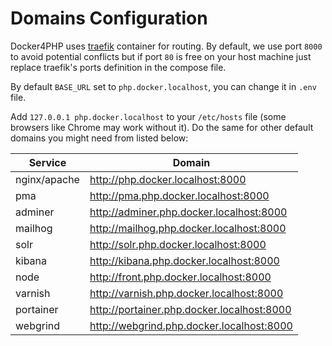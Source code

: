 # Domains Configuration

Docker4PHP uses [traefik](https://hub.docker.com/_/traefik) container for routing. By default, we use port `8000` to avoid potential conflicts but if port `80` is free on your host machine just replace traefik's ports definition in the compose file.

By default `BASE_URL` set to `php.docker.localhost`, you can change it in `.env` file.

Add `127.0.0.1 php.docker.localhost` to your `/etc/hosts` file (some browsers like Chrome may work without it). Do the same for other default domains you might need from listed below:  

| Service      | Domain                                     |
| ------------ | ------------------------------------------ |
| nginx/apache | http://php.docker.localhost:8000           |
| pma          | http://pma.php.docker.localhost:8000       |
| adminer      | http://adminer.php.docker.localhost:8000   |
| mailhog      | http://mailhog.php.docker.localhost:8000   |
| solr         | http://solr.php.docker.localhost:8000      |
| kibana       | http://kibana.php.docker.localhost:8000    |
| node         | http://front.php.docker.localhost:8000     |
| varnish      | http://varnish.php.docker.localhost:8000   |
| portainer    | http://portainer.php.docker.localhost:8000 |
| webgrind     | http://webgrind.php.docker.localhost:8000  |
